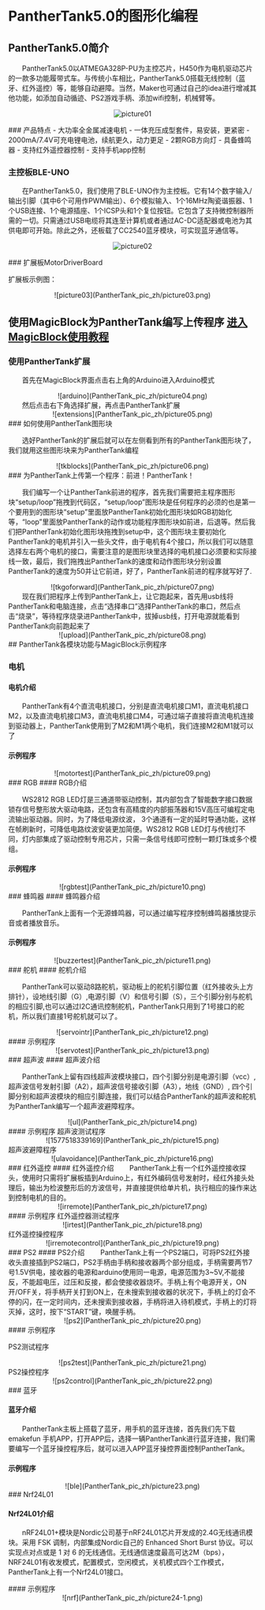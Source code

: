 # PantherTank5.0的图形化编程 
## PantherTank5.0简介
&ensp;&ensp;&ensp;&ensp;PantherTank5.0以ATMEGA328P-PU为主控芯片，H450作为电机驱动芯片的一款多功能履带式车。与传统小车相比，PantherTank5.0搭载无线控制（蓝牙、红外遥控）等，能够自动避障。当然，Maker也可通过自己的idea进行增减其他功能，如添加自动循迹、PS2游戏手柄、添加wifi控制，机械臂等。

<center>

![picture01](PantherTank_pic_zh/picture01.png)

</center>


<div STYLE="page-break-after: always;"></div>
### 产品特点
- 大功率全金属减速电机
- 一体充压成型套件，易安装，更紧密
- 2000mA/7.4V可充电锂电池，续航更久，动力更足
- 2颗RGB方向灯
- 具备蜂鸣器
- 支持红外遥控器控制
- 支持手机app控制

### 主控板BLE-UNO
&ensp;&ensp;&ensp;&ensp;在PantherTank5.0，我们使用了BLE-UNO作为主控板。它有14个数字输入/输出引脚（其中6个可用作PWM输出）、6个模拟输入、1个16MHz陶瓷谐振器、1个USB连接、1个电源插座、1个ICSP头和1个复位按钮。它包含了支持微控制器所需的一切。只需通过USB电缆将其连至计算机或者通过AC-DC适配器或电池为其供电即可开始。除此之外，还板载了CC2540蓝牙模块，可实现蓝牙通信等。

<center>

![picture02](PantherTank_pic_zh/picture02.png)

</center>


<div STYLE="page-break-after: always;"></div>
### 扩展板MotorDriverBoard 

扩展板示例图：

<center>![picture03](PantherTank_pic_zh/picture03.png)</center>

<div STYLE="page-break-after: always;"></div>

## 使用MagicBlock为PantherTank编写上传程序 [进入MagicBlock使用教程](https://emakefun-docs.readthedocs.io/zh_CN/latest/open_source_software/magicblock)

### 使用PantherTank扩展

&ensp;&ensp;&ensp;&ensp;首先在MagicBlock界面点击右上角的Arduino进入Arduino模式



<center>![arduino](PantherTank_pic_zh/picture04.png)</center>
<div STYLE="page-break-after: always;"></div>
&ensp;&ensp;&ensp;&ensp;然后点击右下角选择扩展，再点击PantherTank扩展

<center>![extensions](PantherTank_pic_zh/picture05.png)</center>
<div STYLE="page-break-after: always;"></div>
### 如何使用PantherTank图形块

&ensp;&ensp;&ensp;&ensp;选好PantherTank的扩展后就可以在左侧看到所有的PantherTank图形块了，我们就用这些图形块来为PantherTank编程

<center>![tkblocks](PantherTank_pic_zh/picture06.png)</center>
<div STYLE="page-break-after: always;"></div>
### 为PantherTank上传第一个程序：前进！PantherTank！

&ensp;&ensp;&ensp;&ensp;我们编写一个让PantherTank前进的程序，首先我们需要把主程序图形块“setup/loop”拖拽到代码区，“setup/loop”图形块是任何程序的必须的也是第一个要用到的图形块“setup”里面放PantherTank初始化图形块如RGB初始化等，“loop”里面放PantherTank的动作或功能程序图形块如前进，后退等。然后我们把PantherTank初始化图形块拖拽到setup中，这个图形块主要初始化PantherTank的电机并引入一些头文件，由于电机有4个接口，所以我们可以随意选择左右两个电机的接口，需要注意的是图形块里选择的电机接口必须要和实际接线一致，最后，我们拖拽出PantherTank的速度和动作图形块分别设置PantherTank的速度为50并让它前进，好了，PantherTank前进的程序就写好了.

<center>![tkgoforward](PantherTank_pic_zh/picture07.png)</center>
<div STYLE="page-break-after: always;"></div>
&ensp;&ensp;&ensp;&ensp;现在我们把程序上传到PantherTank上，让它跑起来，首先用usb线将PantherTank和电脑连接，点击“选择串口”选择PantherTank的串口，然后点击“烧录”，等待程序烧录进PantherTank中，拔掉usb线，打开电源就能看到PantherTank向前跑起来了

<center>![upload](PantherTank_pic_zh/picture08.png)</center>
<div STYLE="page-break-after: always;"></div>
## PantherTank各模块功能与MagicBlock示例程序

### 电机
#### 电机介绍

&ensp;&ensp;&ensp;&ensp;PantherTank有4个直流电机接口，分别是直流电机接口M1，直流电机接口M2，以及直流电机接口M3，直流电机接口M4，可通过端子直接将直流电机连接到驱动器上，PantherTank使用到了M2和M1两个电机，我们连接M2和M1就可以了

#### 示例程序

<center>![motortest](PantherTank_pic_zh/picture09.png)</center>
<div STYLE="page-break-after: always;"></div>
### RGB
#### RGB介绍

&ensp;&ensp;&ensp;&ensp;WS2812 RGB LED灯是三通道带驱动控制，其内部包含了智能数字接口数据锁存信号整形放大驱动电路，还包含有高精度的内部振荡器和15V高压可编程定电流输出驱动器。同时，为了降低电源纹波， 3个通道有一定的延时导通功能，这样在帧刷新时，可降低电路纹波安装更加简便。WS2812 RGB LED灯与传统灯不同，灯内部集成了驱动控制专用芯片，只需一条信号线即可控制一颗灯珠或多个模组。

#### 示例程序

<center>![rgbtest](PantherTank_pic_zh/picture10.png)</center>
<div STYLE="page-break-after: always;"></div>
### 蜂鸣器
#### 蜂鸣器介绍

&ensp;&ensp;&ensp;&ensp;PantherTank上面有一个无源蜂鸣器，可以通过编写程序控制蜂鸣器播放提示音或者播放音乐。

#### 示例程序

<center>![buzzertest](PantherTank_pic_zh/picture11.png)</center>
<div STYLE="page-break-after: always;"></div>
### 舵机
#### 舵机介绍

&ensp;&ensp;&ensp;&ensp;PantherTank可以驱动8路舵机，驱动板上的舵机引脚位置（红外接收头上方排针），设地线引脚（G）,电源引脚（V）和信号引脚（S），三个引脚分别与舵机的相应引脚,也可以通过I2C通讯控制舵机，PantherTank只用到了1号接口的舵机，所以我们直接1号舵机就可以了。

<center>![servointr](PantherTank_pic_zh/picture12.png)</center>
#### 示例程序

<center>![servotest](PantherTank_pic_zh/picture13.png)</center>
<div STYLE="page-break-after: always;"></div>
### 超声波
#### 超声波介绍

&ensp;&ensp;&ensp;&ensp;PantherTank上留有四线超声波模块接口，四个引脚分别是电源引脚（vcc）,超声波信号发射引脚（A2），超声波信号接收引脚（A3），地线（GND）, 四个引脚分别和超声波模块的相应引脚连接，我们可以结合PantherTank的超声波和舵机为PantherTank编写一个超声波避障程序。

<center>![ul](PantherTank_pic_zh/picture14.png)</center>
<div STYLE="page-break-after: always;"></div>
#### 示例程序
超声波测试程序
<center>![1577518339169](PantherTank_pic_zh/picture15.png)</center>
<div STYLE="page-break-after: always;"></div>
超声波避障程序
<center>![ulavoidance](PantherTank_pic_zh/picture16.png)</center>
<div STYLE="page-break-after: always;"></div>
### 红外遥控
#### 红外遥控介绍
&ensp;&ensp;&ensp;&ensp;PantherTank上有一个红外遥控接收探头，使用时只需将扩展板插到Arduino上，有红外编码信号发射时，经红外接头处理后，输出为检波整形后的方波信号，并直接提供给单片机，执行相应的操作来达到控制电机的目的。
<center>![irremote](PantherTank_pic_zh/picture17.png)</center>
<div STYLE="page-break-after: always;"></div>
#### 示例程序
红外遥控器测试程序
<center>![irtest](PantherTank_pic_zh/picture18.png)</center>
<div STYLE="page-break-after: always;"></div>
红外遥控操控程序
<center>![irremotecontrol](PantherTank_pic_zh/picture19.png)</center>
<div STYLE="page-break-after: always;"></div>
### PS2
#### PS2介绍
&ensp;&ensp;&ensp;&ensp;PantherTank上有一个PS2端口，可将PS2红外接收头直接插到PS2端口，PS2手柄由手柄和接收器两个部分组成，手柄需要两节7号1.5V供电，接收器的电源和arduino使用同一电源，电源范围为3~5V,不能接反，不能超电压，过压和反接，都会使接收器烧坏。手柄上有个电源开关，ON开/OFF关，将手柄开关打到ON上，在未搜索到接收器的状况下，手柄上的灯会不停的闪，在一定时间内，还未搜索到接收器，手柄将进入待机模式，手柄上的灯将灭掉，这时，按下“START”键，唤醒手柄。

<center>![ps2](PantherTank_pic_zh/picture20.png)</center>
<div STYLE="page-break-after: always;"></div>
#### 示例程序

PS2测试程序

<center>![ps2test](PantherTank_pic_zh/picture21.png)</center>
<div STYLE="page-break-after: always;"></div>
PS2操控程序

<center>![ps2control](PantherTank_pic_zh/picture22.png)</center>
<div STYLE="page-break-after: always;"></div>
### 蓝牙

#### 蓝牙介绍

&ensp;&ensp;&ensp;&ensp;PantherTank主板上搭载了蓝牙，用手机的蓝牙连接，首先我们先下载emakefun 手机APP，打开APP后，选择一辆PantherTank进行蓝牙连接，我们需要编写一个蓝牙操控程序后，就可以进入APP蓝牙操控界面控制PantherTank。

#### 示例程序

<center>![ble](PantherTank_pic_zh/picture23.png)</center>
<div STYLE="page-break-after: always;"></div>
### Nrf24L01

#### Nrf24L01介绍

&ensp;&ensp;&ensp;&ensp;nRF24L01+模块是Nordic公司基于nRF24L01芯片开发成的2.4G无线通讯模块。采用 FSK 调制，内部集成Nordic自己的 Enhanced Short Burst 协议。可以实现点对点或是 1 对 6 的无线通信。无线通信速度最高可达2M（bps），NRF24L01有收发模式，配置模式，空闲模式，关机模式四个工作模式，PantherTank上有一个Nrf24L01接口。
<div STYLE="page-break-after: always;"></div>
#### 示例程序

<center>![nrf](PantherTank_pic_zh/picture24-1.png)</center>
